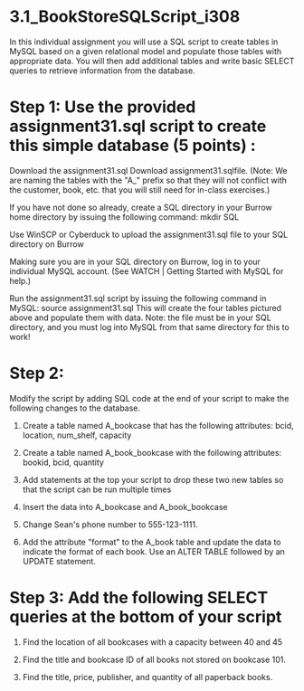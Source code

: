 # 3.1_BookStoreSQLScript_i308
In this individual assignment you will use a SQL script to create tables in MySQL based on a given relational model and  populate those tables with appropriate data. You will then add additional tables and write basic SELECT queries to retrieve information from the database.

# Step 1: Use the provided assignment31.sql script to create this simple database (5 points) :

Download the assignment31.sql Download assignment31.sqlfile. (Note: We are naming the tables with the "A_" prefix so that they will not conflict with the customer, book, etc. that you will still need for in-class exercises.)

If you have not done so already, create a SQL directory in your Burrow home directory by issuing the following command: mkdir SQL

Use WinSCP or Cyberduck to upload the assignment31.sql file to your SQL directory on Burrow

Making sure you are in your SQL directory on Burrow, log in to your individual MySQL account. (See WATCH | Getting Started with MySQL for help.)

Run the assignment31.sql script by issuing the following command in MySQL: source assignment31.sql This will create the four tables pictured above and populate them with data. Note: the file must be in your SQL directory, and you must log into MySQL from that same directory for this to work!

# Step 2:

Modify the script by adding SQL code at the end of your script to make the following changes to the database. 

1. Create a table named A_bookcase that has the following attributes: bcid, location, num_shelf, capacity

2. Create a table named A_book_bookcase with the following attributes: bookid, bcid, quantity

3. Add statements at the top your script to drop these two new tables so that the script can be run multiple times

4. Insert the data into A_bookcase and A_book_bookcase

5. Change Sean's phone number to 555-123-1111.

6. Add the attribute "format" to the A_book table and update the data to indicate the format of each book. Use an ALTER TABLE followed by an UPDATE statement.

# Step 3: Add the following SELECT queries at the bottom of your script 

1. Find the location of all bookcases with a capacity between 40 and 45
  
2. Find the title and bookcase ID of all books not stored on bookcase 101.
   
3. Find the title, price, publisher, and quantity of all paperback books. 

